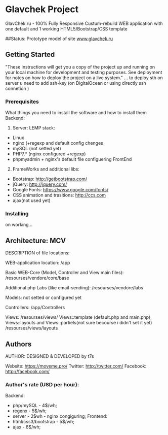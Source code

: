 # Glavchek Project
GlavChek.ru - 100% Fully Responsive Custum-rebuild WEB application with one default and 1 working HTML5/Bootstrap/CSS template

##Status:
Prototype model of site www.glavchek.ru

## Getting Started
"These instructions will get you a copy of the project up and running on your local machine for development and testing purposes. See deployment for notes on how to deploy the project on a live system."
...
to deploy sth on server u need to add ssh-key (on DigitalOcean or using directly ssh connetion )

### Prerequisites

What things you need to install the software and how to install them
Backend:
1. Server: LEMP stack:
 - Linux
 - nginx (+regexp and default config chenges
 - mySQL (not setted yet)
 - PHP7.* (nginx configured +regexp)
 - phpmyadmin + nginx's default file configuering
FrontEnd
2. FrameWorks and additional libs:
 - Bootstrap: http://getbootstrap.com/
 - jQuery: http://jquery.com/
 - Google Fonts: https://www.google.com/fonts/
 - CSS animation and trasitions: http://ccs.com
 - ajax(not used yet)

### Installing

on working...


## Architecture: MCV
DESCRIPTION of file locations:

WEB-application location:
/app

Basic WEB-Core (Model, Controller and View main files):
/resourses/vendore/core/base

Additional php Labs (like email-sending):
/resourses/vendore/labs

Models:
not setted or configured yet

Controllers:
/app/Controllers

Views:
/resourses/views/
Views::template (default.php and main.php), Views::layouts and Views::partiels(not sure becourse i didn't set it yet)
/resourses/views/layouts

## Authors
AUTHOR:
DESIGNED & DEVELOPED by t7s

Website: https://moveme.pro/
Twitter: http://twitter.com/
Facebook: http://facebook.com/

### Author's rate (USD per hour):
Backend:
- php/mySQL - 4$/wh;
- regenx - 5$/wh;
- server - 2$wh - nginx congiguring;
Frontend:
- html/css3/bootstrap - 5$/wh;
- ajax - 6$/wh;
